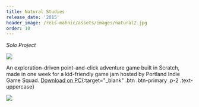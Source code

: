 ```yaml
---
title: Natural Studies
release_date: '2015'
header_image: /reis-mahnic/assets/images/natural2.jpg
order: 10
---
```

_Solo Project_

![](/reis-mahnic/assets/images/natural1.jpg)

An exploration-driven point-and-click adventure game built in Scratch, made in one week for a kid-friendly game jam hosted by Portland Indie Game Squad.
[Download on PC](https://scratch.mit.edu/projects/70561576/){:target="_blank" .btn .btn-primary .p-2 .text-uppercase}

![](/reis-mahnic/assets/images/natural3.jpg)
